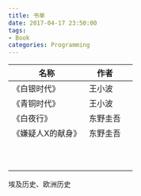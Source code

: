 ```yaml
---
title: 书单
date: 2017-04-17 23:50:00
tags:
- Book
categories: Programming
---
```






| 名称     | 作者   |      |
| ------ | ---- | ---- |
| 《白银时代》 | 王小波  |      |
| 《青铜时代》 | 王小波  |      |
|   《白夜行》     |    东野圭吾  |      |
|    《嫌疑人X的献身》    |   东野圭吾   |      |
|        |      |      |
|        |      |      |
|        |      |      |
|        |      |      |
|        |      |      |
|        |      |      |
|        |      |      |
|        |      |      |
|        |      |      |
|        |      |      |



埃及历史、欧洲历史


